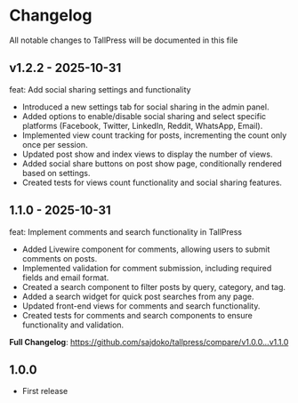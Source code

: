 # Changelog

All notable changes to TallPress will be documented in this file

## v1.2.2 - 2025-10-31

feat: Add social sharing settings and functionality

- Introduced a new settings tab for social sharing in the admin panel.
- Added options to enable/disable social sharing and select specific platforms (Facebook, Twitter, LinkedIn, Reddit, WhatsApp, Email).
- Implemented view count tracking for posts, incrementing the count only once per session.
- Updated post show and index views to display the number of views.
- Added social share buttons on post show page, conditionally rendered based on settings.
- Created tests for views count functionality and social sharing features.

## 1.1.0 - 2025-10-31

feat: Implement comments and search functionality in TallPress

- Added Livewire component for comments, allowing users to submit comments on posts.
- Implemented validation for comment submission, including required fields and email format.
- Created a search component to filter posts by query, category, and tag.
- Added a search widget for quick post searches from any page.
- Updated front-end views for comments and search functionality.
- Created tests for comments and search components to ensure functionality and validation.

**Full Changelog**: https://github.com/sajdoko/tallpress/compare/v1.0.0...v1.1.0

## 1.0.0

- First release
